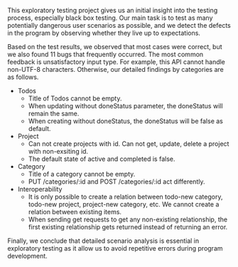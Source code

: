 This exploratory testing project gives us an initial insight into the testing process, especially black box testing. Our main task is to test as many potentially dangerous user scenarios as possible, and we detect the defects in the program by observing whether they live up to expectations.

Based on the test results, we observed that most cases were correct, but we also found 11 bugs that frequently occurred. The most common feedback is unsatisfactory input type. For example, this API cannot handle non-UTF-8 characters. Otherwise, our detailed findings by categories are as follows.

- Todos
  - Title of Todos cannot be empty.
  - When updating without doneStatus parameter, the doneStatus will remain the same.
  - When creating without doneStatus, the doneStatus will be false as default.
- Project
  - Can not create projects with id. Can not get, update, delete a project with non-exsiting id.
  - The default state of active and completed is false.
- Category
  - Title of a category cannot be empty.
  - PUT /categories/:id and POST /categories/:id act differently.
- Interoperability
  - It is only possible to create a relation between todo-new category, todo-new project, project-new category, etc. We cannot create a relation between existing items.
  - When sending get requests to get any non-existing relationship, the first existing relationship gets returned instead of returning an error.

Finally, we conclude that detailed scenario analysis is essential in exploratory testing as it allow us to avoid repetitive errors during program development. 
